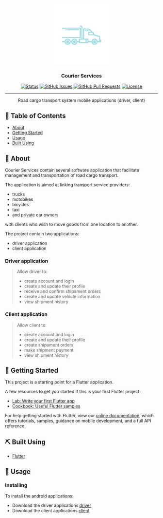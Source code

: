 <p align="center">
  <a href="" rel="noopener">
 <img width=200px height=200px src="client/assets/launcher/icon.png" alt="Project logo"></a>
</p>

<h3 align="center">Courier Services</h3>

<div align="center">

[![Status](https://img.shields.io/badge/status-active-success.svg)]()
[![GitHub Issues](https://img.shields.io/github/issues/kylelobo/The-Documentation-Compendium.svg)](https://github.com/kylelobo/The-Documentation-Compendium/issues)
[![GitHub Pull Requests](https://img.shields.io/github/issues-pr/kylelobo/The-Documentation-Compendium.svg)](https://github.com/kylelobo/The-Documentation-Compendium/pulls)
[![License](https://img.shields.io/badge/license-MIT-blue.svg)](/LICENSE)

</div>

---

<p align="center">
Road cargo transport system mobile applications (driver, client)
</p>

## 📝 Table of Contents

- [About](#about)
- [Getting Started](#getting_started)
- [Usage](#usage)
- [Built Using](#built_using)


## 🧐 About <a name = "about"></a>

<p > 
Courier Services contain several software application that facilitate management and transportation of road cargo transport.
    <br> 
</p>

<p > 
The application is aimed at linking transport service providers:

- trucks
- motobikes
- bicycles
- taxi
- and private car owners

with clients who wish to move goods from one location to another.
<br>

</p>
<p>
The project contain two applications:

- driver application
- client application

### Driver application

> Allow driver to:
>
> - create account and login
> - create and update their profile
> - receive and confirm shipament orders
> - create and update vehicle information
> - view shipment history

### Client application

> Allow client to:
>
> - create account and login
> - create and update their profile
> - create shipament orders
> - make shipment payment
> - view shipment history

</p>

## 🏁 Getting Started <a name ="getting_started"></a>

This project is a starting point for a Flutter application.

A few resources to get you started if this is your first Flutter project:

- [Lab: Write your first Flutter app](https://flutter.dev/docs/get-started/codelab)
- [Cookbook: Useful Flutter samples](https://flutter.dev/docs/cookbook)

For help getting started with Flutter, view our
[online documentation](https://flutter.dev/docs), which offers tutorials,
samples, guidance on mobile development, and a full API reference.

## ⛏️ Built Using <a name = "built_using"></a>

- [Flutter](https://flutter.dev/docs)


## 🎈 Usage <a name="usage"></a>

### Installing

To install the android applications:

- Download the driver applications [driver](android_apk/driver.apk)
- Download the client applications [client](android_apk/client.apk)

